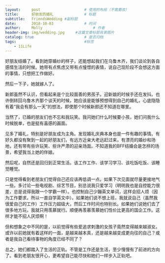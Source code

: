 ```yaml
---
layout:     post   				    # 使用的布局（不需要改）
title:      好朋友的婚礼 				# 标题
subtitle:   FriendsWedding #副标题
date:       2018-10-03 				# 时间
author:     Molly 						# 作者
header-img: img/wedding.jpg 	#这篇文章标题背景图片
catalog: true 						# 是否归档
tags:								#标签
    - 11Life
---
```

好朋友结婚了。看到她穿婚纱的样子，还能想起我们在乌鲁木齐，我们谈论到各自感情生活的时候。她带有点焦虑又带有点憧憬的表情，说自己现阶段不会想这方面的事情，只想把工作做好。


然后一下子，她就嫁人了。


新郎虽然不认识，但看起来是个比较面善的男孩子。迎新娘的时候手还在发抖。也许倒转回乌鲁木齐那个谈天的时候，她应该是能够预想得到自己的婚礼，心底隐隐有着“我会有那么一天”的想法，即使那个时候新郎还不知道在哪里。


当然了，已婚的朋友们也不忘和我玩笑。我问她们什么时候要小孩，她们问我什么时候脱单，也是挺有喜感的画面。


见多了婚礼，特别是好朋友成为主角。发现婚礼庆典本身也是一件有趣的事情。有好久都没有聚到一起的好朋友们，有远方近亲大老远赶过来，有漂亮的婚纱和场地，还有带有些许玩笑、些许严肃的迎亲场面。不知道我的BFF结婚会是怎样的场景，希望我当上她的伴娘。


然后呢，自然还是回归到正常生活。该工作工作、该学习学习、该吃饭吃饭、该睡觉睡觉。


只是觉得看到老朋友们觉得自己还应该再低调一点。如果下次见面就尽量更接地气一些。多讨论一些电视剧、综艺节目，别总说我只爱学习（明明我也是自控能力很差，总是说得我跟一个学霸一样）。也控制自己少蹦英文单词，这样会招人烦（因为工作要求，所以一直自学英文中）。如果她们说不想上班，我就说自己（虽然我很爱自己的工作）工作压力超级大，然后工作时间也特别长。如果她们说她们去了很多地方玩，我就只用羡慕就行。顺便再羡慕羡慕她们性价比更高的国企工作。这样才能不招人厌烦啊！

但和想象之中不同的是，以前觉得有些爱追求刺激的女孩子竟然变得越来越淑女。或许以前她就有着这样的一面，是越来越本真，还是越来越变成更向往的自己？或者是我自己看待事物的角度已经不同了？


总之，她们都踏入了生活的正轨。不管是工作还是生活，至少慢慢有了前进的方向了。看到老朋友很开心，更希望自己能尽快和她们一样步入正轨吧。
